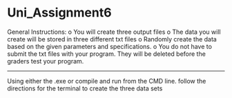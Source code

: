 # Uni_Assignment6

General Instructions: 
o	You will create three output files
o	The data you will create will be stored in three different txt files
o	Randomly create the data based on the given parameters and specifications. 
o	You do not have to submit the txt files with your program. They will be deleted before the graders test your program.
*****************************************************************************************

Using either the .exe or compile and run from the CMD line.
follow the directions for the terminal to create the three data sets
